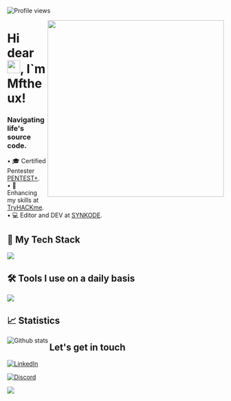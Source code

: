 <p align="left"> <img src="https://komarev.com/ghpvc/?username=SYNKOD3&color=006bed" alt="Profile views" /> </p>
<img src="https://cdn.discordapp.com/attachments/1063112899901530252/1187521401033338880/271839856-3b4607a1-1cc6-41f1-926f-892ae880e7a5.gif?ex=6597307d&is=6584bb7d&hm=50f84cc892856b1a90d2895d9b7a6d4a25053f0a44887224ecda548f0a3aaf54&" min-width="410px" max-width="410px" width="410px" align="right">
<h1 align="left">Hi dear <img src="https://cdn.discordapp.com/attachments/1063112899901530252/1187521782706606192/214644152-52f47eb3-5e31-4f47-8758-05c9468d5596.gif?ex=659730d8&is=6584bbd8&hm=4045f1b221aee556a31ec05b26c0c6f01b6796d9b7eb2385f808fa0aadfca03e&" height="30px">, I`m Mftheux!</h1>

<h3> Navigating life's source code.</h3>

<p align="left">
• 🎓 Certified Pentester <a href="https://www.credly.com/badges/1012fc8a-0747-4cb8-bd90-2613564df63f/">PENTEST+</a>.<BR>
• 🧠 Enhancing my skills at <a href="https://tryhackme.com/p/MFerreira">TryHACKme</a>.<BR>
• 💻 Editor and DEV at <a href="https://www.synkode.com">SYNKODE</a>.<BR>
</p>

## 🚀 My Tech Stack
<p align="left">
  <a href="https://skillicons.dev">
    <img src="https://skillicons.dev/icons?i=html,Java,js,py,linux,docker" />
  </a>
</p> 

## 🛠️ Tools I use on a daily basis
<p align="left">
  <a href="https://skillicons.dev">
    <img src="https://skillicons.dev/icons?i=bash,docker,github,linux,postman,py,wordpress,vscode,raspberrypi,html,java,js,discord" /> 
  </a>
</p> 

## 📈 Statistics
<img
  align="left"
  src="https://github-readme-stats.vercel.app/api/top-langs/?username=SYNKOD3&theme=dark&hide_border=false&include_all_commits=true&count_private=true&layout=compact"
  alt="Github stats"
/>

## Let's get in touch
<p align="left">
  <a href="https://www.linkedin.com/in/matheus-a-40096a150/" title="LinkedIn">
  <img src="https://img.shields.io/badge/LinkedIn-0077B5?style=for-the-badge&logo=linkedin&logoColor=white" alt="LinkedIn"/></a>
</p>

<p align="left">
  <a href="" title="Discord">
  <img src="https://img.shields.io/badge/Discord-7289DA?style=for-the-badge&logo=discord&logoColor=white" alt="Discord"/></a>
</p>

<p align="left">
  <a href="https://api.whatsapp.com/send?phone=5511960226415&text=Ol%C3%A1,%20vim%20atrav%C3%A9s%20do%20seu%20GitHub." title="WhatsApp">
  <img src="https://img.shields.io/badge/WhatsApp-25D366?style=for-the-badge&logo=whatsapp&logoColor=white"/></a>
</p>


 
<!---
Mftheux/Mftheux is a ✨ special ✨ repository because its `README.md` (this file) appears on your GitHub profile.
You can click the Preview link to take a look at your changes.
--->
